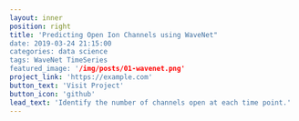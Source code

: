 ```yaml
---
layout: inner
position: right
title: 'Predicting Open Ion Channels using WaveNet"
date: 2019-03-24 21:15:00
categories: data science
tags: WaveNet TimeSeries
featured_image: '/img/posts/01-wavenet.png'
project_link: 'https://example.com'
button_text: 'Visit Project'
button_icon: 'github'
lead_text: 'Identify the number of channels open at each time point.'
---
```


